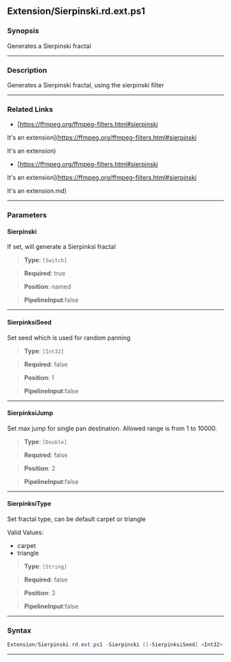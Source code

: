 
Extension/Sierpinski.rd.ext.ps1
-------------------------------
### Synopsis
Generates a Sierpinski fractal

---
### Description

Generates a Sierpinski fractal, using the sierpinski filter

---
### Related Links
* [https://ffmpeg.org/ffmpeg-filters.html#sierpinski

It's an extension](https://ffmpeg.org/ffmpeg-filters.html#sierpinski

It's an extension)



* [https://ffmpeg.org/ffmpeg-filters.html#sierpinski

It's an extension](https://ffmpeg.org/ffmpeg-filters.html#sierpinski

It's an extension.md)



---
### Parameters
#### **Sierpinski**

If set, will generate a Sierpinksi fractal



> **Type**: ```[Switch]```

> **Required**: true

> **Position**: named

> **PipelineInput**:false



---
#### **SierpinksiSeed**

Set seed which is used for random panning



> **Type**: ```[Int32]```

> **Required**: false

> **Position**: 1

> **PipelineInput**:false



---
#### **SierpinksiJump**

Set max jump for single pan destination. Allowed range is from 1 to 10000.



> **Type**: ```[Double]```

> **Required**: false

> **Position**: 2

> **PipelineInput**:false



---
#### **SierpinksiType**

Set fractal type, can be default carpet or triangle



Valid Values:

* carpet
* triangle



> **Type**: ```[String]```

> **Required**: false

> **Position**: 3

> **PipelineInput**:false



---
### Syntax
```PowerShell
Extension/Sierpinski.rd.ext.ps1 -Sierpinski [[-SierpinksiSeed] <Int32>] [[-SierpinksiJump] <Double>] [[-SierpinksiType] <String>] [<CommonParameters>]
```
---



